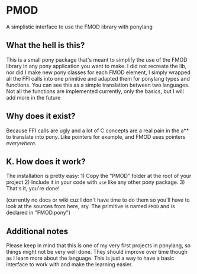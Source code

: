 # PMOD
A simplistic interface to use the FMOD library with ponylang


## What the hell is this?
This is a small pony package that's meant to simplify the use of the FMOD library in any pony application you want to make. I did not recreate the lib, nor did I make new pony classes for each FMOD element, I simply wrapped all the FFI calls into one primitive and adapted them for ponylang types and functions. You can see this as a simple translation between two languages. Not all the functions are implemented currently, only the basics, but I will add more in the future

## Why does it exist?
Because FFI calls are ugly and a lot of C concepts are a real pain in the a** to translate into pony. Like pointers for example, and FMOD uses pointers _everywhere_.

## K. How does it work?
The installation is pretty easy:
	1) Copy the "PMOD" folder at the root of your project
	2) Include it in your code with `use` like any other pony package.
	3) That's it, you're done!

(currently no docs or wiki cuz I don't have time to do them so you'll have to look at the sources from here, sry. The primitive is named `FMOD` and is declared in "FMOD.pony")

## Additional notes
Please keep in mind that this is one of my very first projects in ponylang, so things might not be very well done. They should improve over time though as I learn more about the language. This is just a way to have a basic interface to work with and make the learning easier.
